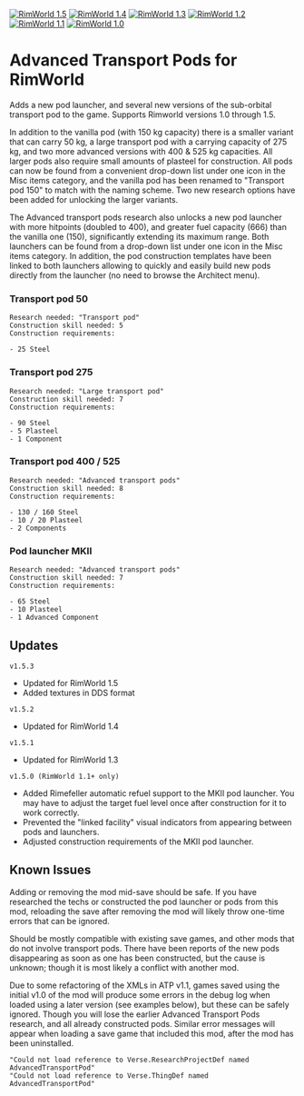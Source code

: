 [![RimWorld 1.5](https://img.shields.io/badge/Rimworld-1.5-brightgreen.svg?style=plastic&logo=steam)](https://rimworldgame.com/) [![RimWorld 1.4](https://img.shields.io/badge/Rimworld-1.4-brightgreen.svg?style=plastic&logo=steam)](https://rimworldgame.com/) [![RimWorld 1.3](https://img.shields.io/badge/Rimworld-1.3-brightgreen.svg?style=plastic&logo=steam)](https://rimworldgame.com/) [![RimWorld 1.2](https://img.shields.io/badge/Rimworld-1.2-brightgreen.svg?style=plastic&logo=steam)](https://rimworldgame.com/) [![RimWorld 1.1](https://img.shields.io/badge/Rimworld-1.1-brightgreen.svg?style=plastic&logo=steam)](https://rimworldgame.com/) [![RimWorld 1.0](https://img.shields.io/badge/Rimworld-1.0-brightgreen.svg?style=plastic&logo=steam)](https://rimworldgame.com/)

# Advanced Transport Pods for RimWorld

Adds a new pod launcher, and several new versions of the sub-orbital transport pod to the game. Supports Rimworld versions 1.0 through 1.5.

In addition to the vanilla pod (with 150 kg capacity) there is a smaller variant that can carry 50 kg, a large transport pod with a carrying capacity of 275 kg, and two more advanced versions with 400 & 525 kg capacities. All larger pods also require small amounts of plasteel for construction. All pods can now be found from a convenient drop-down list under one icon in the Misc items category, and the vanilla pod has been renamed to "Transport pod 150" to match with the naming scheme. Two new research options have been added for unlocking the larger variants.

The Advanced transport pods research also unlocks a new pod launcher with more hitpoints (doubled to 400), and greater fuel capacity (666) than the vanilla one (150), significantly extending its maximum range. Both launchers can be found from a drop-down list under one icon in the Misc items category. In addition, the pod construction templates have been linked to both launchers allowing to quickly and easily build new pods directly from the launcher (no need to browse the Architect menu).

### Transport pod 50

```none
Research needed: "Transport pod"
Construction skill needed: 5
Construction requirements:

- 25 Steel
```

### Transport pod 275

```none
Research needed: "Large transport pod"
Construction skill needed: 7
Construction requirements:

- 90 Steel
- 5 Plasteel
- 1 Component
```

### Transport pod 400 / 525

```none
Research needed: "Advanced transport pods"
Construction skill needed: 8
Construction requirements:

- 130 / 160 Steel
- 10 / 20 Plasteel
- 2 Components
```

### Pod launcher MKII

```none
Research needed: "Advanced transport pods"
Construction skill needed: 7
Construction requirements:

- 65 Steel
- 10 Plasteel
- 1 Advanced Component
```

## Updates

`v1.5.3`

- Updated for RimWorld 1.5
- Added textures in DDS format

`v1.5.2`

- Updated for RimWorld 1.4

`v1.5.1`

- Updated for RimWorld 1.3

`v1.5.0 (RimWorld 1.1+ only)`

- Added Rimefeller automatic refuel support to the MKII pod launcher. You may have to adjust the target fuel level once after construction for it to work correctly.
- Prevented the "linked facility" visual indicators from appearing between pods and launchers.
- Adjusted construction requirements of the MKII pod launcher.

## Known Issues

Adding or removing the mod mid-save should be safe. If you have researched the techs or constructed the pod launcher or pods from this mod, reloading the save after removing the mod will likely throw one-time errors that can be ignored.

Should be mostly compatible with existing save games, and other mods that do not involve transport pods. There have been reports of the new pods disappearing as soon as one has been constructed, but the cause is unknown; though it is most likely a conflict with another mod.

Due to some refactoring of the XMLs in ATP v1.1, games saved using the initial v1.0 of the mod will produce some errors in the debug log when loaded using a later version (see examples below), but these can be safely ignored. Though you will lose the earlier Advanced Transport Pods research, and all already constructed pods. Similar error messages will appear when loading a save game that included this mod, after the mod has been uninstalled.

```none
"Could not load reference to Verse.ResearchProjectDef named AdvancedTransportPod"
"Could not load reference to Verse.ThingDef named AdvancedTransportPod"
```
